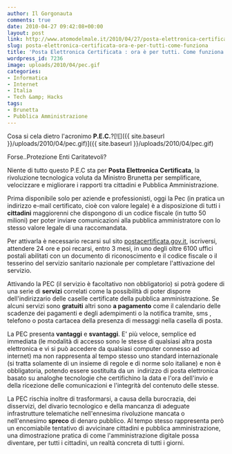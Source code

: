 ```yaml
---
author: Il Gorgonauta
comments: true
date: 2010-04-27 09:42:08+00:00
layout: post
link: http://www.atomodelmale.it/2010/04/27/posta-elettronica-certificata-ora-e-per-tutti-come-funziona/
slug: posta-elettronica-certificata-ora-e-per-tutti-come-funziona
title: 'Posta Elettronica Certificata : ora è per tutti. Come funziona.'
wordpress_id: 7236
image: uploads/2010/04/pec.gif
categories:
- Informatica
- Internet
- Italia
- Tech &amp; Hacks
tags:
- Brunetta
- Pubblica Amministrazione
---
```


Cosa si cela dietro l'acronimo **P.E.C.**?[![]({{ site.baseurl }}/uploads/2010/04/pec.gif)]({{ site.baseurl }}/uploads/2010/04/pec.gif)

Forse..Protezione Enti Caritatevoli?

Niente di tutto questo P.E.C sta per **Posta Elettronica Certificata**, la rivoluzione tecnologica voluta da Ministro Brunetta per semplificare, velocizzare e migliorare i rapporti tra cittadini e Pubblica Amministrazione.

Prima disponibile solo per aziende e professionisti, oggi la Pec (in pratica un indirizzo e-mail certificato, cioè con valore legale) è a disposizione di tutti i **cittadini** maggiorenni che dispongono di un codice fiscale (in tutto 50 milioni) per poter inviare comunicazioni alla pubblica amministratore con lo stesso valore legale di una raccomandata.

Per attivarla è necessario recarsi sul sito [postacertificata.gov.it](https://www.postacertificata.gov.it/home/index.dot), iscriversi, attendere 24 ore e poi recarsi, entro 3 mesi, in uno degli oltre 6100 uffici postali abilitati con un documento di riconoscimento e il codice fiscale o il tesserino del servizio sanitario nazionale per completare l'attivazione del servizio.

Attivando la PEC (il servizio è facoltativo non obbligatorio) si potrà godere di una serie di **servizi** correlati come la possibilità di poter disporre dell'indirizzario delle caselle certificate della pubblica amministrazione. Se alcuni servizi sono **gratuiti** altri sono **a pagamento** come il calendario delle scadenze dei pagamenti e degli adempimenti o la notifica tramite, sms , telefono o posta cartacea della presenza di messaggi nella casella di posta.

La PEC presenta **vantaggi** e **svantaggi**. E' più veloce, semplice ed immediata (le modalità di accesso sono le stesse di qualsiasi altra posta elettronica e vi si può accedere da qualsiasi computer connesso ad internet) ma non rappresenta al tempo stesso uno standard internazionale (si tratta solamente di un insieme di regole e di norme solo italiane) e non è obbligatoria, potendo essere sostituita da un  indirizzo di posta elettronica basato su analoghe tecnologie che  certifichino la data e l'ora dell'invio e della ricezione delle comunicazioni  e l'integrità del contenuto delle stesse.

La PEC rischia inoltre di trasformarsi, a causa della burocrazia, dei disservizi, del divario tecnologico e della mancanza di adeguate infrastrutture telematiche nell'ennesima rivoluzione mancata o nell'ennesimo **spreco** di denaro pubblico. Al tempo stesso rappresenta però un encomiabile tentativo di avvicinare cittadini e pubblica amministrazione, una dimostrazione pratica di come l'amministrazione digitale possa diventare, per tutti i cittadini, un realtà concreta di tutti i giorni.
